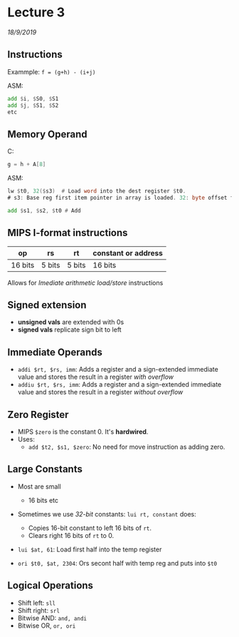 # Lecture 3
*18/9/2019*

## Instructions
Exammple: `f = (g+h) - (i+j)`

ASM:
```asm
add $i, $S0, $S1
add $j, $S1, $S2
etc
```

## Memory Operand

C:
```c
g = h + A[8]
```

ASM:
```asm
lw $t0, 32($s3)  # Load word into the dest register $t0. 
# s3: Base reg first item pointer in array is loaded. 32: byte offset from the start of the array

add $s1, $s2, $t0 # Add 
```

## MIPS I-format instructions
op | rs | rt | constant or address
--- | --- | --- | ---
16 bits | 5 bits | 5 bits | 16 bits

Allows for  *Imediate arithmetic load/store* instructions

## Signed extension
- **unsigned vals** are extended with 0s
- **signed vals** replicate sign bit to left

## Immediate Operands
- `addi $rt, $rs, imm`: Adds a register and a sign-extended immediate value and stores the result in a register *with overflow* 
- `addiu $rt, $rs, imm`: Adds a register and a sign-extended immediate value and stores the result in a register *without overflow*

## Zero Register

- MIPS `$zero` is the constant 0. It's **hardwired**.
- Uses: 
    - `add $t2, $s1, $zero`: No need for move instruction as adding zero.

## Large Constants
- Most are small

    - 16 bits etc
- Sometimes we use *32-bit* constants: `lui rt, constant` does:

    - Copies 16-bit constant to left 16 bits of `rt`.
    - Clears right 16 bits of `rt` to 0.
- `lui $at, 61`: Load first half into the temp register

- `ori $t0, $at, 2304`: Ors secont half with temp reg and puts into `$t0`

## Logical Operations
- Shift left: `sll`
- Shift right: `srl`
- Bitwise AND: `and, andi`
- Bitwise OR, `or, ori`
